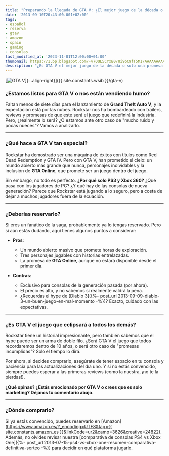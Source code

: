 ```yaml
---
title: "Preparando la llegada de GTA V: ¿El mejor juego de la década o solo humo?"
date: '2013-09-10T20:43:00.001+02:00'
tags:
- español
- reserva
- gtav
- amazon
- spain
- gaming
- consolas
last_modified_at: '2023-11-01T12:00:00+01:00'
thumbnail: https://1.bp.blogspot.com/-v7OQL5CYxB0/Ui9oC9fT5MI/AAAAAAAAAbE/Y8pjLAaBR88/s72-c/GTA-V-big%5B1%5D.jpg
description: "¿Es GTA V el mejor juego de la década o solo una promesa inflada? Descubre todo lo que necesitas saber antes de su lanzamiento."
---
```


[![GTA V](https://1.bp.blogspot.com/-v7OQL5CYxB0/Ui9oC9fT5MI/AAAAAAAAAbE/Y8pjLAaBR88/s320/GTA-V-big%5B1%5D.jpg)]{: .align-right}]({{ site.constants.wsib }}/gta-v)

### ¿Estamos listos para GTA V o nos están vendiendo humo?

Faltan menos de siete días para el lanzamiento de **Grand Theft Auto V**, y la expectación está por las nubes. Rockstar nos ha bombardeado con trailers, reviews y promesas de que este será el juego que redefinirá la industria. Pero, ¿realmente lo será? ¿O estamos ante otro caso de "mucho ruido y pocas nueces"? Vamos a analizarlo.

---

### ¿Qué hace a GTA V tan especial?

Rockstar ha demostrado ser una máquina de éxitos con títulos como Red Dead Redemption y GTA IV. Pero con GTA V, han prometido el cielo: un mundo abierto más grande que nunca, personajes inolvidables y la inclusión de **GTA Online**, que promete ser un juego dentro del juego.

Sin embargo, no todo es perfecto. **¿Por qué solo PS3 y Xbox 360?** ¿Qué pasa con los jugadores de PC? ¿Y qué hay de las consolas de nueva generación? Parece que Rockstar está jugando a lo seguro, pero a costa de dejar a muchos jugadores fuera de la ecuación.

---

### ¿Deberías reservarlo?

Si eres un fanático de la saga, probablemente ya lo tengas reservado. Pero si aún estás dudando, aquí tienes algunos puntos a considerar:

- **Pros**:  
  - Un mundo abierto masivo que promete horas de exploración.  
  - Tres personajes jugables con historias entrelazadas.  
  - La promesa de **GTA Online**, aunque no estará disponible desde el primer día.

- **Contras**:  
  - Exclusivo para consolas de la generación pasada (por ahora).  
  - El precio es alto, y no sabemos si realmente valdrá la pena.  
  - ¿Recuerdas el hype de [Diablo 3]({%- post_url 2013-09-09-diablo-3-un-buen-juego-en-mal-momento -%})? Exacto, cuidado con las expectativas.

---

### ¿Es GTA V el juego que eclipsará a todos los demás?

Rockstar tiene un historial impresionante, pero también sabemos que el hype puede ser un arma de doble filo. ¿Será GTA V el juego que todos recordaremos dentro de 10 años, o será otro caso de "promesas incumplidas"? Solo el tiempo lo dirá.

Por ahora, si decides comprarlo, asegúrate de tener espacio en tu consola y paciencia para las actualizaciones del día uno. Y si no estás convencido, siempre puedes esperar a las primeras reviews (como la nuestra, ¡no te la pierdas!).

**¿Qué opinas? ¿Estás emocionado por GTA V o crees que es solo marketing? Déjanos tu comentario abajo.**

---

### ¿Dónde comprarlo?

Si ya estás convencido, puedes reservarlo en [Amazon](https://www.amazon.es/?_encoding=UTF8&tag={{ site.constants.amazon_es }}&linkCode=ur2&camp=3626&creative=24822). Además, no olvides revisar nuestra [comparativa de consolas PS4 vs Xbox One]({%- post_url 2013-07-15-ps4-vs-xbox-one-resumen-comparativa-definitiva-sorteo -%}) para decidir en qué plataforma jugarlo.
